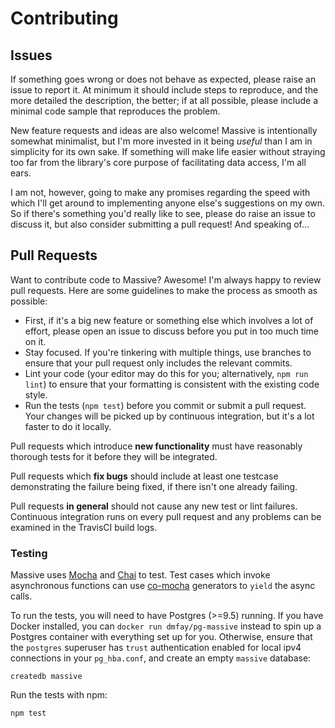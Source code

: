 # Contributing

## Issues

If something goes wrong or does not behave as expected, please raise an issue to report it. At minimum it should include steps to reproduce, and the more detailed the description, the better; if at all possible, please include a minimal code sample that reproduces the problem.

New feature requests and ideas are also welcome! Massive is intentionally somewhat minimalist, but I'm more invested in it being _useful_ than I am in simplicity for its own sake. If something will make life easier without straying too far from the library's core purpose of facilitating data access, I'm all ears.

I am not, however, going to make any promises regarding the speed with which I'll get around to implementing anyone else's suggestions on my own. So if there's something you'd really like to see, please do raise an issue to discuss it, but also consider submitting a pull request! And speaking of...

## Pull Requests

Want to contribute code to Massive? Awesome! I'm always happy to review pull requests. Here are some guidelines to make the process as smooth as possible:

* First, if it's a big new feature or something else which involves a lot of effort, please open an issue to discuss before you put in too much time on it.
* Stay focused. If you're tinkering with multiple things, use branches to ensure that your pull request only includes the relevant commits.
* Lint your code (your editor may do this for you; alternatively, `npm run lint`) to ensure that your formatting is consistent with the existing code style.
* Run the tests (`npm test`) before you commit or submit a pull request. Your changes will be picked up by continuous integration, but it's a lot faster to do it locally.

Pull requests which introduce **new functionality** must have reasonably thorough tests for it before they will be integrated.

Pull requests which **fix bugs** should include at least one testcase demonstrating the failure being fixed, if there isn't one already failing.

Pull requests **in general** should not cause any new test or lint failures. Continuous integration runs on every pull request and any problems can be examined in the TravisCI build logs.

### Testing

Massive uses [Mocha](https://mochajs.org/) and [Chai](http://chaijs.com/) to test. Test cases which invoke asynchronous functions can use [co-mocha](https://github.com/blakeembrey/co-mocha) generators to `yield` the async calls.

To run the tests, you will need to have Postgres (>=9.5) running. If you have Docker installed, you can `docker run dmfay/pg-massive` instead to spin up a Postgres container with everything set up for you. Otherwise, ensure that the `postgres` superuser has `trust` authentication enabled for local ipv4 connections in your `pg_hba.conf`, and create an empty `massive` database:

```
createdb massive
```

Run the tests with npm:

```
npm test
```
